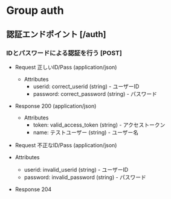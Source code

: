 # Group auth

## 認証エンドポイント [/auth]

### IDとパスワードによる認証を行う [POST]

+ Request 正しいID/Pass (application/json)
    + Attributes
        + userid: correct_userid (string) - ユーザーID
        + password: correct_password (string) - パスワード

+ Response 200 (application/json)
    + Attributes
        + token: valid_access_token (string) - アクセストークン
        + name: テストユーザー (string) - ユーザー名

+ Request 不正なID/Pass (application/json)
+ Attributes
    + userid: invalid_userid (string) - ユーザーID
    + password: invalid_password (string) - パスワード

+ Response 204
